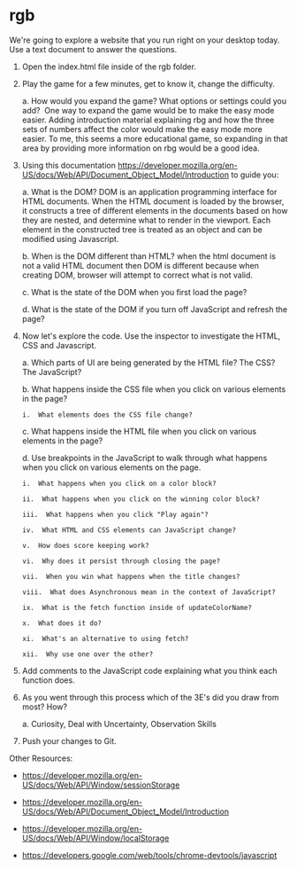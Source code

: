 # rgb

We&#39;re going to explore a website that you run right on your desktop today. Use a text document to answer the questions.

1.  Open the index.html file inside of the rgb folder.

2.  Play the game for a few minutes, get to know it, change the difficulty.

    a. How would you expand the game? What options or settings could you add? 
    One way to expand the game would be to make the easy mode easier. Adding introduction material explaining rbg and how the three sets of numbers affect the color would make the easy mode more easier. To me, this seems a more educational game, so expanding in that area by providing more information on rbg would be a good idea.

3.  Using this documentation https://developer.mozilla.org/en-US/docs/Web/API/Document_Object_Model/Introduction to guide you:

    a. What is the DOM?
    DOM is an application programming interface for HTML documents. When the HTML document is loaded by the browser, it constructs a tree of different elements in the documents based on how they are nested, and determine what to render in the viewport. Each element in the constructed tree is treated as an object and can be modified using Javascript.

    b. When is the DOM different than HTML?
    when the html document is not a valid HTML document then DOM is different because when creating DOM, browser will attempt to correct what is not valid.

    c. What is the state of the DOM when you first load the page?

    d. What is the state of the DOM if you turn off JavaScript and refresh the page?

4.  Now let's explore the code. Use the inspector to investigate the HTML, CSS and Javascript.

    a. Which parts of UI are being generated by the HTML file? The CSS? The JavaScript?

    b. What happens inside the CSS file when you click on various elements in the page?

        i.  What elements does the CSS file change? 

    c. What happens inside the HTML file when you click on various elements in the page?

    d. Use breakpoints in the JavaScript to walk through what happens when you click on various elements on the page.

        i.  What happens when you click on a color block?

        ii.  What happens when you click on the winning color block? 

        iii.  What happens when you click "Play again"? 

        iv.  What HTML and CSS elements can JavaScript change? 

        v.  How does score keeping work? 

        vi.  Why does it persist through closing the page? 

        vii.  When you win what happens when the title changes? 

        viii.  What does Asynchronous mean in the context of JavaScript? 

        ix.  What is the fetch function inside of updateColorName? 

        x.  What does it do? 

        xi.  What's an alternative to using fetch? 

        xii.  Why use one over the other? 

5.  Add comments to the JavaScript code explaining what you think each function does.

6.  As you went through this process which of the 3E's did you draw from most? How?

    a. Curiosity, Deal with Uncertainty, Observation Skills

7.  Push your changes to Git.

Other Resources:

- https://developer.mozilla.org/en-US/docs/Web/API/Window/sessionStorage

- https://developer.mozilla.org/en-US/docs/Web/API/Document_Object_Model/Introduction

- https://developer.mozilla.org/en-US/docs/Web/API/Window/localStorage

- https://developers.google.com/web/tools/chrome-devtools/javascript
